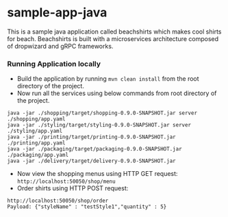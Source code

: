 # sample-app-java
This is a sample java application called beachshirts which makes cool shirts for beach. 
Beachshirts is built with a microservices architecture composed of dropwizard and gRPC frameworks.

### Running Application locally
- Build the application by running `mvn clean install` from the root directory of the project.
- Now run all the services using below commands from root directory of the project. 
```
java -jar ./shopping/target/shopping-0.9.0-SNAPSHOT.jar server ./shopping/app.yaml
java -jar ./styling/target/styling-0.9.0-SNAPSHOT.jar server ./styling/app.yaml
java -jar ./printing/target/printing-0.9.0-SNAPSHOT.jar ./printing/app.yaml
java -jar ./packaging/target/packaging-0.9.0-SNAPSHOT.jar ./packaging/app.yaml
java -jar ./delivery/target/delivery-0.9.0-SNAPSHOT.jar
```
- Now view the shopping menus using HTTP GET request: `http://localhost:50050/shop/menu`
- Order shirts using HTTP POST request: 
```
http://localhost:50050/shop/order
Payload: {"styleName" : "testStyle1","quantity" : 5}
```
